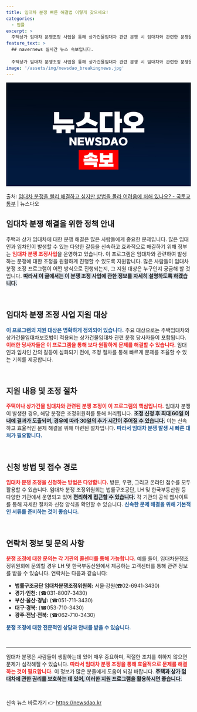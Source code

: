 ```yaml
---
title: 임대차 분쟁 빠른 해결법 이렇게 찾으세요!
categories:
  - 법률
excerpt: >
  주택상가 임대차 분쟁조정 사업을 통해 상가건물임대차 관련 분쟁 시 임대차와 관련한 분쟁을 신속히 조정해드립니…
feature_text: >
  ## navernews 실시간 뉴스 속보입니다.

  주택상가 임대차 분쟁조정 사업을 통해 상가건물임대차 관련 분쟁 시 임대차와 관련한 분쟁을 신속히 조정해드립니…
image: '/assets/img/newsdao_breakingnews.jpg'
---
```


![뉴스다오 속보](/assets/img/newsdao_breakingnews.jpg)

<p>출처: <a href="https://newsdao.kr/1728" rel="dofollow">임대차 분쟁을 빨리 해결하고 싶지만 방법을 몰라 어려움에 처해 있나요? - 국토교통부</a> | 뉴스다오</p>

<h2 data-ke-size="size26">임대차 분쟁 해결을 위한 정책 안내</h2>

<p data-ke-size="size16">주택과 상가 임대차에 대한 분쟁 해결은 많은 사람들에게 중요한 문제입니다. 많은 임대인과 임차인이 발생할 수 있는 다양한 갈등을 신속하고 효과적으로 해결하기 위해 정부는 <b><span style="color: #ee2323;">임대차 분쟁 조정사업</span></b>을 운영하고 있습니다. 이 프로그램은 임대차와 관련하여 발생하는 분쟁에 대한 조정을 원활하게 진행할 수 있도록 지원합니다. 많은 사람들이 임대차 분쟁 조정 프로그램이 어떤 방식으로 진행되는지, 그 지원 대상은 누구인지 궁금해 할 것입니다. <b><span style="background-color: #21538527;">따라서 이 글에서는 이 분쟁 조정 사업에 관한 정보를 자세히 설명하도록 하겠습니다.</span></b></p>

<p data-ke-size="size16">&nbsp;</p>

<h2 data-ke-size="size26">임대차 분쟁 조정 사업 지원 대상</h2>

<p data-ke-size="size16"><b><span style="color: #1a5490;">이 프로그램의 지원 대상은 명확하게 정의되어 있습니다.</span></b> 주요 대상으로는 주택임대차와 상가건물임대차보호법이 적용되는 상가건물임대차 관련 분쟁 당사자들이 포함됩니다. <b><span style="color: #ee2323;">이러한 당사자들은 이 프로그램을 통해 보다 원활하게 문제를 해결할 수 있습니다.</span></b> 임대인과 임차인 간의 갈등이 심화되기 전에, 조정 절차를 통해 빠르게 문제를 조율할 수 있는 기회를 제공합니다.</p>

<p data-ke-size="size16">&nbsp;</p>

<h2 data-ke-size="size26">지원 내용 및 조정 절차</h2>

<p data-ke-size="size16"><b><span style="color: #ee2323;">주택이나 상가건물 임대차와 관련된 분쟁 조정이 이 프로그램의 핵심입니다.</span></b> 임대차 분쟁이 발생한 경우, 해당 분쟁은 조정위원회를 통해 처리됩니다. <b><span style="background-color: #21538527;">조정 신청 후 최대 60일 이내에 결과가 도출되며, 경우에 따라 30일의 추가 시간이 주어질 수 있습니다.</span></b> 이는 신속하고 효율적인 문제 해결을 위해 마련된 절차입니다. <b><span style="color: #1a5490;">따라서 임대차 분쟁 발생 시 빠른 대처가 필요합니다.</span></b></p>

<p data-ke-size="size16">&nbsp;</p>

<h2 data-ke-size="size26">신청 방법 및 접수 경로</h2>

<p data-ke-size="size16"><b><span style="color: #ee2323;">임대차 분쟁 조정을 신청하는 방법은 다양합니다.</span></b> 방문, 우편, 그리고 온라인 접수를 모두 활용할 수 있습니다. 임대차 분쟁 조정위원회는 법률구조공단, LH 및 한국부동산원 등 다양한 기관에서 운영되고 있어 <b><span style="background-color: #21538527;">편리하게 접근할 수 있습니다.</span></b> 각 기관의 공식 웹사이트를 통해 자세한 절차와 신청 양식을 확인할 수 있습니다. <b><span style="color: #1a5490;">신속한 문제 해결을 위해 기본적인 서류를 준비하는 것이 좋습니다.</span></b></p>

<p data-ke-size="size16">&nbsp;</p>

<h2 data-ke-size="size26">연락처 정보 및 문의 사항</h2>

<p data-ke-size="size16"><b><span style="color: #ee2323;">분쟁 조정에 대한 문의는 각 기관의 콜센터를 통해 가능합니다.</span></b> 예를 들어, 임대차분쟁조정위원회에 문의할 경우 LH 및 한국부동산원에서 제공하는 고객센터를 통해 관련 정보를 받을 수 있습니다. 연락처는 다음과 같습니다:</p>

<ul>
  <li><b>법률구조공단 임대차분쟁조정위원회:</b> 서울·강원(☎02-6941-3430)</li>
  <li><b>경기·인천:</b> (☎031-8007-3430)</li>
  <li><b>부산·울산·경남:</b> (☎051-711-3430)</li>
  <li><b>대구·경북:</b> (☎053-710-3430)</li>
  <li><b>광주·전남·전북:</b> (☎062-710-3430)</li>
</ul>

<p data-ke-size="size16"><b><span style="color: #1a5490;">분쟁 조정에 대한 전문적인 상담과 안내를 받을 수 있습니다.</span></b></p>

<p data-ke-size="size16">&nbsp;</p>

<hr />

<p data-ke-size="size16">임대차 분쟁은 사람들이 생활하는데 있어 매우 중요하며, 적절한 조치를 취하지 않으면 문제가 심각해질 수 있습니다. <b><span style="color: #ee2323;">따라서 임대차 분쟁 조정을 통해 효율적으로 문제를 해결하는 것이 필요합니다.</span></b> 이 정보가 많은 분들에게 도움이 되길 바랍니다. <b><span style="background-color: #21538527;">주택과 상가 임대차에 관한 권리를 보호하는 데 있어, 이러한 지원 프로그램을 활용하시면 좋습니다.</span></b></p>

<p data-ke-size="size16">&nbsp;</p> 

신속 뉴스 바로가기 👉 <a href="https://newsdao.kr" rel="dofollow">https://newsdao.kr</a>


